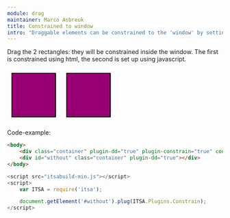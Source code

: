 ```yaml
---
module: drag
maintainer: Marco Asbreuk
title: Constrained to window
intro: "Draggable elements can be constrained to the 'window' by setting the attribute <b>constrain-selector=\"window\"</b>, or using javascript by using <b>node.plugin(ITSA.Plugins.NodeConstrain)</b>. The plugin does nothing more than add the right attribute to the draggable Element, and it just works.</b>"
---
```


<style type="text/css">
    .container {
        margin: 10px;
        height: 100px;
        width: 100px;
        background-color: #990073;
        border: 2px solid #000;
        display: inline-block;
        *display: inline;
        *zoom: 1;
    }
    .body-content.module p.spaced {
        margin-top: 150px;
    }
</style>

Drag the 2 rectangles: they will be constrained inside the window. The first is constrained using html, the second is set up using javascript.

<div class="container" plugin-dd="true" plugin-constrain="true" constrain-selector="window"></div>
<div id="without" class="container" plugin-dd="true"></div>

<p class="spaced">Code-example:</p>

```html
<body>
    <div class="container" plugin-dd="true" plugin-constrain="true" constrain-selector="window"></div>
    <div id="without" class="container" plugin-dd="true"></div>
</body>
```

```js
<script src="itsabuild-min.js"></script>
<script>
    var ITSA = require('itsa');

    document.getElement('#without').plug(ITSA.Plugins.Constrain);
</script>
```

<script src="../../dist/itsabuild-min.js"></script>
<script>
    var ITSA = require('itsa');

    document.getElement('#without').plug(ITSA.Plugins.constrain);
</script>
